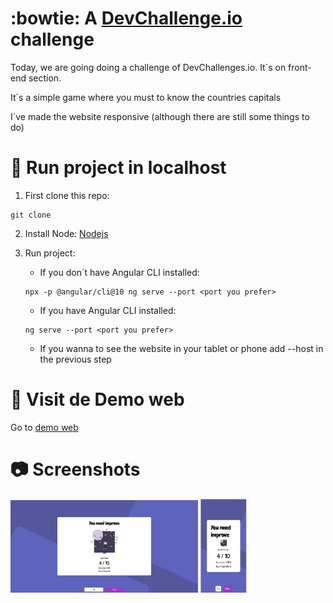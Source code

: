 # :bowtie: A [DevChallenge.io](https://devchallenges.io) challenge

Today, we are going doing a challenge of DevChallenges.io. It´s on front-end section.

It´s a simple game where you must to know the countries capitals

I´ve made the website responsive (although there are still some things to do)

# :running: Run project in localhost

1. First clone this repo:

```
git clone
```

2. Install Node:
   [Nodejs](https://nodejs.org/en/)

3. Run project:
   - If you don´t have Angular CLI installed:
   ```
   npx -p @angular/cli@10 ng serve --port <port you prefer>
   ```
   - If you have Angular CLI installed:
   ```
   ng serve --port <port you prefer>
   ```
   - If you wanna to see the website in your tablet or phone add --host in the previous step

# :eyes: Visit de Demo web

Go to [demo web]()

# :camera: Screenshots

<img src="./screenshots/desktop.png" width="300" alt="DESKTOP"  >   
<img src="./screenshots/mobile.png" height="150" alt="MOBILE"  >
